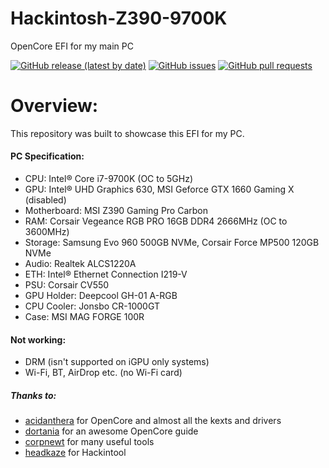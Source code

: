 # Hackintosh-Z390-9700K
OpenCore EFI for my main PC

[![GitHub release (latest by date)](https://img.shields.io/github/v/release/XXCoreRangerX/Hackintosh-Z390-9700K)](https://github.com/XXCoreRangerX/Hackintosh-Z390-9700K/releases)
[![GitHub issues](https://img.shields.io/github/issues/XXCoreRangerX/Hackintosh-Z390-9700K)](https://github.com/XXCoreRangerX/Hackintosh-Z390-9700K/issues)
[![GitHub pull requests](https://img.shields.io/github/issues-pr/XXCoreRangerX/Hackintosh-Z390-9700K)](https://github.com/XXCoreRangerX/Hackintosh-Z390-9700K/pulls)

# Overview:
This repository was built to showcase this EFI for my PC.

#### PC Specification:
- CPU: Intel® Core i7-9700K (OC to 5GHz)
- GPU: Intel® UHD Graphics 630, MSI Geforce GTX 1660 Gaming X (disabled)
- Motherboard: MSI Z390 Gaming Pro Carbon
- RAM: Corsair Vegeance RGB PRO 16GB DDR4 2666MHz (OC to 3600MHz)
- Storage: Samsung Evo 960 500GB NVMe, Corsair Force MP500 120GB NVMe
- Audio: Realtek ALCS1220A
- ETH: Intel® Ethernet Connection I219-V
- PSU: Corsair CV550
- GPU Holder: Deepcool GH-01 A-RGB
- CPU Cooler: Jonsbo CR-1000GT
- Case: MSI MAG FORGE 100R

#### Not working:
- DRM (isn't supported on iGPU only systems)
- Wi-Fi, BT, AirDrop etc. (no Wi-Fi card)

##### Thanks to:
- [acidanthera](https://github.com/acidanthera) for OpenCore and almost all the kexts and drivers
- [dortania](https://github.com/dortania) for an awesome OpenCore guide
- [corpnewt](https://github.com/corpnewt) for many useful tools
- [headkaze](https://github.com/headkaze) for Hackintool
